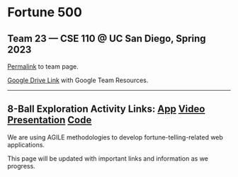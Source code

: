 # Fortune 500
## Team 23 — CSE 110 @ UC San Diego, Spring 2023

[Permalink](https://github.com/cse110-sp23-group23/cse110-sp23-group23/blob/main/admin/team.md) to team page.

[Google Drive Link](https://drive.google.com/drive/folders/1fS5PbOzavOzqdospdFvvXnRhxirArY-B?usp=sharing) with Google Team Resources.


-----------------------------------------
8-Ball Exploration Activity Links:
[App](https://cse110-sp23-group23.github.io/cse110-sp23-group23/source/8ball/)
[Video](https://youtu.be/Lax-YO4mq7g)
[Presentation](https://docs.google.com/presentation/d/1TfnMYepc6xlM0do1ICF59fR98w0THgKbod6YnlapVIY/edit#slide=id.g238ff5be2ce_0_32)
[Code](https://github.com/cse110-sp23-group23/cse110-sp23-group23/tree/main/source/8ball)
-----------------------------------------




We are using AGILE methodologies to develop fortune-telling-related web applications. 

This page will be updated with important links and information as we progress.
